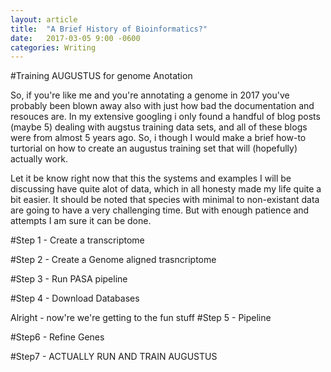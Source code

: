 ```yaml
---
layout: article
title:  "A Brief History of Bioinformatics?"
date:   2017-03-05 9:00 -0600
categories: Writing
---
```


#Training AUGUSTUS for genome Anotation


So, if you're like me and you're annotating a genome in 2017 you've probably
been blown away also with just how bad the documentation and resouces are. In
my extensive googling i only found a handful of blog posts (maybe 5) dealing
with augstus training data sets, and all of these blogs were from almost 5
years ago. So, i though I would make a brief how-to turtorial on how to create
an augustus training set that will (hopefully) actually work.

Let it be know right now that this the systems and examples I will be
discussing have quite alot of data, which in all honesty made my life quite a
bit easier. It should be noted that species with minimal to non-existant data
are going to have a very challenging time. But with enough patience and
attempts I am sure it can be done.

#Step 1 - Create a transcriptome 


#Step 2 - Create a Genome aligned trasncriptome

#Step 3 - Run PASA pipeline

#Step 4 - Download Databases


Alright - now're we're getting to the fun stuff
#Step 5 - Pipeline

#Step6 - Refine Genes

#Step7 - ACTUALLY RUN AND TRAIN AUGUSTUS











